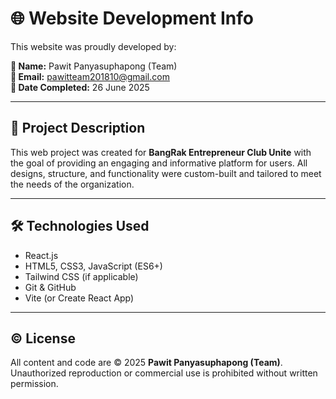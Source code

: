 # 🌐 Website Development Info

This website was proudly developed by:

**👤 Name:** Pawit Panyasuphapong (Team)  
**📧 Email:** [pawitteam201810@gmail.com](mailto:pawitteam201810@gmail.com)  
**📅 Date Completed:** 26 June 2025

---

## 📌 Project Description

This web project was created for **BangRak Entrepreneur Club Unite** with the goal of providing an engaging and informative platform for users. All designs, structure, and functionality were custom-built and tailored to meet the needs of the organization.

---

## 🛠️ Technologies Used

- React.js
- HTML5, CSS3, JavaScript (ES6+)
- Tailwind CSS (if applicable)
- Git & GitHub
- Vite (or Create React App)

---

## © License

All content and code are © 2025 **Pawit Panyasuphapong (Team)**.  
Unauthorized reproduction or commercial use is prohibited without written permission.

